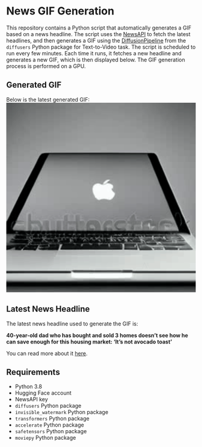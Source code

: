 # News GIF Generation
This repository contains a Python script that automatically generates a GIF based on a news headline. The script uses the [NewsAPI](https://newsapi.org/) to fetch the latest headlines, and then generates a GIF using the [DiffusionPipeline](https://github.com/huggingface/diffusers) from the `diffusers` Python package for Text-to-Video task.
The script is scheduled to run every few minutes. Each time it runs, it fetches a new headline and generates a new GIF, which is then displayed below. The GIF generation process is performed on a GPU.

## Generated GIF
Below is the latest generated GIF:
![Generated GIF](output.gif?raw=true&v=1699200526)

## Latest News Headline
The latest news headline used to generate the GIF is:

**40-year-old dad who has bought and sold 3 homes doesn’t see how he can save enough for this housing market: ‘It’s not avocado toast’**

You can read more about it [here](https://fortune.com/2023/11/04/housing-market-affordability-40-year-old-dad-200000-earnings-cant-save-avocado-toast/).

## Requirements
- Python 3.8
- Hugging Face account
- NewsAPI key
- `diffusers` Python package
- `invisible_watermark` Python package
- `transformers` Python package
- `accelerate` Python package
- `safetensors` Python package
- `moviepy` Python package
